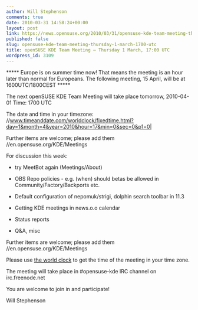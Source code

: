 ```yaml
---
author: Will Stephenson
comments: true
date: 2010-03-31 14:58:24+00:00
layout: post
link: https://news.opensuse.org/2010/03/31/opensuse-kde-team-meeting-thursday-1-march-1700-utc/
published: false
slug: opensuse-kde-team-meeting-thursday-1-march-1700-utc
title: openSUSE KDE Team Meeting – Thursday 1 March, 17:00 UTC
wordpress_id: 3109
---
```


***** Europe is on summer time now!  That means the meeting is an hour later than normal for Europeans. The following meeting, 15 April, will be at 1600UTC/1800CEST *****

The next openSUSE KDE Team Meeting will take place tomorrow, 2010-04-01 Time: 1700 UTC

The date and time in your timezone: //www.timeanddate.com/worldclock/fixedtime.html?day=1&month=4&year=2010&hour=17&min=0&sec=0&p1=0|

Further items are welcome; please add them //en.opensuse.org/KDE/Meetings



For discussion this week:



	
  * try MeetBot again (Meetings/About)

	
  * OBS Repo policies - e.g. (when) should betas be allowed in Community/Factory/Backports etc.

	
  * Default configuration of nepomuk/strigi, dolphin search toolbar in 11.3

	
  * Getting KDE meetings in news.o.o calendar

	
  * Status reports

	
  * Q&A, misc


Further items are welcome; please add them //en.opensuse.org/KDE/Meetings

Please use [the world clock](//www.timeanddate.com/worldclock/fixedtime.html?day=1&month=4&year=2010&hour=17&min=0&sec=0&p1=0|) to get the time of the meeting in your time zone.

The meeting will take place in #opensuse-kde IRC channel on irc.freenode.net

You are welcome to join in and participate!

Will Stephenson
